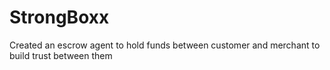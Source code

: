 # StrongBoxx
Created an escrow agent to hold funds between customer and merchant to build trust between them

